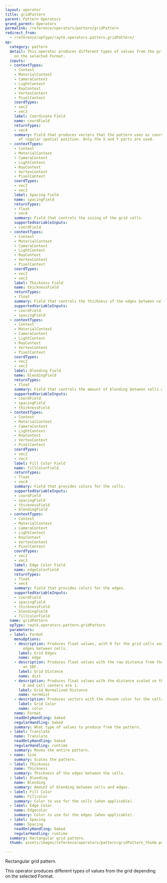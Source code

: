 ```yaml
---
layout: operator
title: gridPattern
parent: Pattern Operators
grand_parent: Operators
permalink: /reference/operators/pattern/gridPattern
redirect_from:
  - /reference/opType/raytk.operators.pattern.gridPattern/
op:
  category: pattern
  detail: This operator produces different types of values from the grid depending
    on the selected Format.
  inputs:
  - contextTypes:
    - Context
    - MaterialContext
    - CameraContext
    - LightContext
    - RayContext
    - VertexContext
    - PixelContext
    coordTypes:
    - vec2
    - vec3
    label: Coordinate Field
    name: coordField
    returnTypes:
    - vec4
    summary: Field that produces vectors that the pattern uses as coordinates instead
      of regular spatial position. Only the X and Y parts are used.
  - contextTypes:
    - Context
    - MaterialContext
    - CameraContext
    - LightContext
    - RayContext
    - VertexContext
    - PixelContext
    coordTypes:
    - vec2
    - vec3
    label: Spacing Field
    name: spacingField
    returnTypes:
    - float
    - vec4
    summary: Field that controls the sizing of the grid cells.
    supportedVariableInputs:
    - coordField
  - contextTypes:
    - Context
    - MaterialContext
    - CameraContext
    - LightContext
    - RayContext
    - VertexContext
    - PixelContext
    coordTypes:
    - vec2
    - vec3
    label: Thickness Field
    name: thicknessField
    returnTypes:
    - float
    summary: Field that controls the thickness of the edges between cells.
    supportedVariableInputs:
    - coordField
    - spacingField
  - contextTypes:
    - Context
    - MaterialContext
    - CameraContext
    - LightContext
    - RayContext
    - VertexContext
    - PixelContext
    coordTypes:
    - vec2
    - vec3
    label: Blending Field
    name: blendingField
    returnTypes:
    - float
    summary: Field that controls the amount of blending between cells and edges.
    supportedVariableInputs:
    - coordField
    - spacingField
    - thicknessField
  - contextTypes:
    - Context
    - MaterialContext
    - CameraContext
    - LightContext
    - RayContext
    - VertexContext
    - PixelContext
    coordTypes:
    - vec2
    - vec3
    label: Fill Color Field
    name: fillColorField
    returnTypes:
    - float
    - vec4
    summary: Field that provides colors for the cells.
    supportedVariableInputs:
    - coordField
    - spacingField
    - thicknessField
    - blendingField
  - contextTypes:
    - Context
    - MaterialContext
    - CameraContext
    - LightContext
    - RayContext
    - VertexContext
    - PixelContext
    coordTypes:
    - vec2
    - vec3
    label: Edge Color Field
    name: edgeColorField
    returnTypes:
    - float
    - vec4
    summary: Field that provides colors for the edges.
    supportedVariableInputs:
    - coordField
    - spacingField
    - thicknessField
    - blendingField
    - fillColorField
  name: gridPattern
  opType: raytk.operators.pattern.gridPattern
  parameters:
  - label: Format
    menuOptions:
    - description: Produces float values, with 0 for the grid cells and 1 for the
        edges between cells.
      label: Grid Edges
      name: edge
    - description: Produces float values with the raw distance from the edge, like
        an SDF.
      label: Grid Distance
      name: dist
    - description: Produces float values with the distance scaled so that edges are
        0 and cell centers are 1.
      label: Grid Normalized Distance
      name: normdist
    - description: Produces vectors with the chosen color for the cells and the edges.
      label: Grid Color
      name: color
    name: Format
    readOnlyHandling: baked
    regularHandling: baked
    summary: What type of values to produce from the pattern.
  - label: Translate
    name: Translate
    readOnlyHandling: baked
    regularHandling: runtime
    summary: Moves the entire pattern.
  - name: Size
    summary: Scales the pattern.
  - label: Thickness
    name: Thickness
    summary: Thickness of the edges between the cells.
  - label: Blending
    name: Blending
    summary: Amount of blending between cells and edges.
  - label: Fill Color
    name: Fillcolor
    summary: Color to use for the cells (when applicable).
  - label: Edge Color
    name: Edgecolor
    summary: Color to use for the edges (when applicable).
  - label: Spacing
    name: Spacing
    readOnlyHandling: baked
    regularHandling: runtime
  summary: Rectangular grid pattern.
  thumb: assets/images/reference/operators/pattern/gridPattern_thumb.png

---
```



Rectangular grid pattern.

This operator produces different types of values from the grid depending on the selected Format.